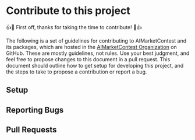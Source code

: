 # Contribute to this project #
:+1::tada: First off, thanks for taking the time to contribute! :tada::+1:

The following is a set of guidelines for contributing to AIMarketContest and its packages, which are hosted in the [AIMarketContest Organization](https://github.com/AIMarketContest) on GitHub. These are mostly guidelines, not rules. Use your best judgment, and feel free to propose changes to this document in a pull request.
This document should outline how to get setup for developing this project, and the steps to take to propose a contribution or report a bug.

## Setup ##

## Reporting Bugs ##

## Pull Requests ##
